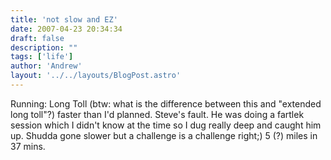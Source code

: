 ```yaml
---
title: 'not slow and EZ'
date: 2007-04-23 20:34:34
draft: false
description: ""
tags: ['life']
author: 'Andrew'
layout: '../../layouts/BlogPost.astro'
---
```


Running: Long Toll (btw: what is the difference between this and "extended long toll"?) faster than I'd planned. Steve's fault. He was doing a fartlek session which I didn't know at the time so I dug really deep and caught him up. Shudda gone slower but a challenge is a challenge right;) 5 (?) miles in 37 mins.
